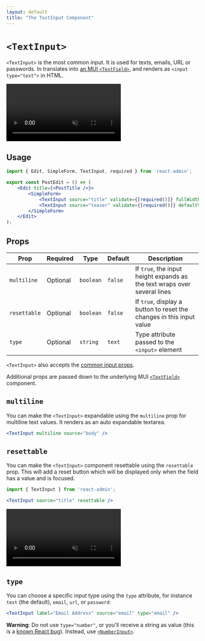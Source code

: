```yaml
---
layout: default
title: "The TextInput Component"
---
```


# `<TextInput>`

`<TextInput>` is the most common input. It is used for texts, emails, URL or passwords. In translates into [an MUI `<TextField>`](https://mui.com/material-ui/react-text-field/), and renders as `<input type="text">` in HTML.

<video controls autoplay muted loop>
  <source src="./img/text-input.webm" type="video/webm"/>
  Your browser does not support the video tag.
</video>


## Usage

```jsx
import { Edit, SimpleForm, TextInput, required } from 'react-admin';

export const PostEdit = () => (
    <Edit title={<PostTitle />}>
        <SimpleForm>
            <TextInput source="title" validate={[required()]} fullWidth />
            <TextInput source="teaser" validate={[required()]} defaultValue="Lorem Ipsum" multiline fullWidth />
        </SimpleForm>
    </Edit>
);
```

## Props

| Prop         | Required | Type      | Default | Description                                                          |
| ------------ | -------- | --------- | ------- | -------------------------------------------------------------------- |
| `multiline`  | Optional | `boolean` | `false` | If `true`, the input height expands as the text wraps over several lines |
| `resettable` | Optional | `boolean` | `false` | If `true`, display a button to reset the changes in this input value |
| `type`       | Optional | `string`  | `text`  | Type attribute passed to the `<input>` element                       |

`<TextInput>` also accepts the [common input props](./Inputs.md#common-input-props).

Additional props are passed down to the underlying MUI [`<TextField>`](https://mui.com/material-ui/react-text-field/) component.

## `multiline`

You can make the `<TextInput>` expandable using the `multiline` prop for multiline text values. It renders as an auto expandable textarea.

```jsx
<TextInput multiline source="body" />
```

## `resettable`

You can make the `<TextInput>` component resettable using the `resettable` prop. This will add a reset button which will be displayed only when the field has a value and is focused.

```jsx
import { TextInput } from 'react-admin';

<TextInput source="title" resettable />
```

<video controls autoplay muted loop>
  <source src="./img/resettable-text-input.webm" type="video/webm"/>
  Your browser does not support the video tag.
</video>


## `type`

You can choose a specific input type using the `type` attribute, for instance `text` (the default), `email`, `url`, or `password`:

```jsx
<TextInput label="Email Address" source="email" type="email" />
```

**Warning**: Do not use `type="number"`, or you'll receive a string as value (this is a [known React bug](https://github.com/facebook/react/issues/1425)). Instead, use [`<NumberInput>`](./NumberInput.md).
